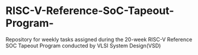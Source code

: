 # RISC-V-Reference-SoC-Tapeout-Program-
Repository for weekly tasks assigned during the 20-week RISC-V Reference SOC Tapeout Program conducted by VLSI System Design(VSD)
